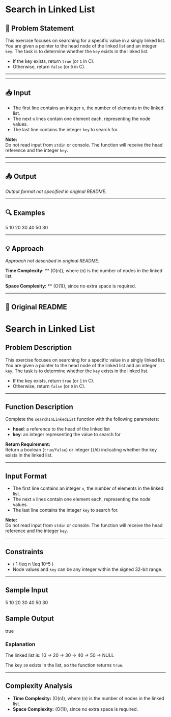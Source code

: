 # Search in Linked List

## 📝 Problem Statement

This exercise focuses on searching for a specific value in a singly linked list. You are given a pointer to the head node of the linked list and an integer `key`. The task is to determine whether the `key` exists in the linked list.  

- If the key exists, return `true` (or `1` in C).  
- Otherwise, return `false` (or `0` in C).

---

---

## 📥 Input

- The first line contains an integer `n`, the number of elements in the linked list.  
- The next `n` lines contain one element each, representing the node values.  
- The last line contains the integer `key` to search for.

**Note:**  
Do not read input from `stdin` or console. The function will receive the head reference and the integer `key`.

---

---

## 📤 Output

_Output format not specified in original README._

---

## 🔍 Examples

5
10
20
30
40
50
30

---

## 💡 Approach

_Approach not described in original README._

**Time Complexity:** ** \(O(n)\), where \(n\) is the number of nodes in the linked list.

**Space Complexity:** ** \(O(1)\), since no extra space is required.

---

## 🔁 Original README

# Search in Linked List

## Problem Description
This exercise focuses on searching for a specific value in a singly linked list. You are given a pointer to the head node of the linked list and an integer `key`. The task is to determine whether the `key` exists in the linked list.  

- If the key exists, return `true` (or `1` in C).  
- Otherwise, return `false` (or `0` in C).

---

## Function Description
Complete the `searchInLinkedList` function with the following parameters:

- **head**: a reference to the head of the linked list  
- **key**: an integer representing the value to search for

**Return Requirement:**  
Return a boolean (`true`/`false`) or integer (`1`/`0`) indicating whether the key exists in the linked list.

---

## Input Format
- The first line contains an integer `n`, the number of elements in the linked list.  
- The next `n` lines contain one element each, representing the node values.  
- The last line contains the integer `key` to search for.

**Note:**  
Do not read input from `stdin` or console. The function will receive the head reference and the integer `key`.

---

## Constraints
- \( 1 \leq n \leq 10^5 \)  
- Node values and `key` can be any integer within the signed 32-bit range.

---

## Sample Input
5
10
20
30
40
50
30
## Sample Output
true


### Explanation
The linked list is:
10 -> 20 -> 30 -> 40 -> 50 -> NULL

The key `30` exists in the list, so the function returns `true`.

---

## Complexity Analysis
- **Time Complexity:** \(O(n)\), where \(n\) is the number of nodes in the linked list.  
- **Space Complexity:** \(O(1)\), since no extra space is required.
